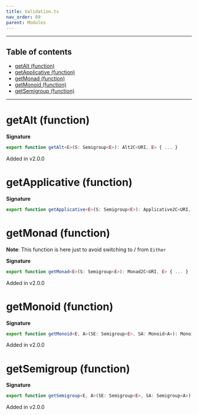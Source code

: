 ```yaml
---
title: Validation.ts
nav_order: 89
parent: Modules
---
```


---

<h2 class="text-delta">Table of contents</h2>

- [getAlt (function)](#getalt-function)
- [getApplicative (function)](#getapplicative-function)
- [getMonad (function)](#getmonad-function)
- [getMonoid (function)](#getmonoid-function)
- [getSemigroup (function)](#getsemigroup-function)

---

# getAlt (function)

**Signature**

```ts
export function getAlt<E>(S: Semigroup<E>): Alt2C<URI, E> { ... }
```

Added in v2.0.0

# getApplicative (function)

**Signature**

```ts
export function getApplicative<E>(S: Semigroup<E>): Applicative2C<URI, E> { ... }
```

# getMonad (function)

**Note**: This function is here just to avoid switching to / from `Either`

**Signature**

```ts
export function getMonad<E>(S: Semigroup<E>): Monad2C<URI, E> { ... }
```

Added in v2.0.0

# getMonoid (function)

**Signature**

```ts
export function getMonoid<E, A>(SE: Semigroup<E>, SA: Monoid<A>): Monoid<Either<E, A>> { ... }
```

Added in v2.0.0

# getSemigroup (function)

**Signature**

```ts
export function getSemigroup<E, A>(SE: Semigroup<E>, SA: Semigroup<A>): Semigroup<Either<E, A>> { ... }
```

Added in v2.0.0
